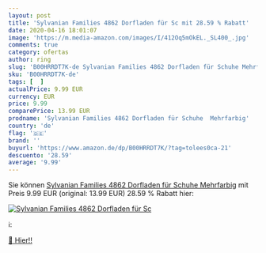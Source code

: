 ```yaml
---
layout: post
title: 'Sylvanian Families 4862 Dorfladen für Sc mit 28.59 % Rabatt'
date: 2020-04-16 18:01:07
image: 'https://m.media-amazon.com/images/I/412Oq5mOkEL._SL400_.jpg'
comments: true
category: ofertas
author: ring
slug: 'B00HRRDT7K-de Sylvanian Families 4862 Dorfladen für Schuhe Mehrfarbig'
sku: 'B00HRRDT7K-de'
tags: [  ]
actualPrice: 9.99 EUR
currency: EUR
price: 9.99
comparePrice: 13.99 EUR
prodname: 'Sylvanian Families 4862 Dorfladen für Schuhe  Mehrfarbig'
country: 'de'
flag: '🇩🇪'
brand: ''
buyurl: 'https://www.amazon.de/dp/B00HRRDT7K/?tag=tolees0ca-21'
descuento: '28.59'
average: '9.99'
---
```


Sie können [Sylvanian Families 4862 Dorfladen für Schuhe  Mehrfarbig](https://www.amazon.de/dp/B00HRRDT7K/?tag=tolees0ca-21) mit Preis 9.99 EUR (original: 13.99 EUR) 28.59 % Rabatt hier:

[![Sylvanian Families 4862 Dorfladen für Sc](https://m.media-amazon.com/images/I/412Oq5mOkEL._SL400_.jpg)](https://www.amazon.de/dp/B00HRRDT7K/?tag=tolees0ca-21)

ℹ️:


[🛒 Hier!!](https://www.amazon.de/dp/B00HRRDT7K/?tag=tolees0ca-21)
